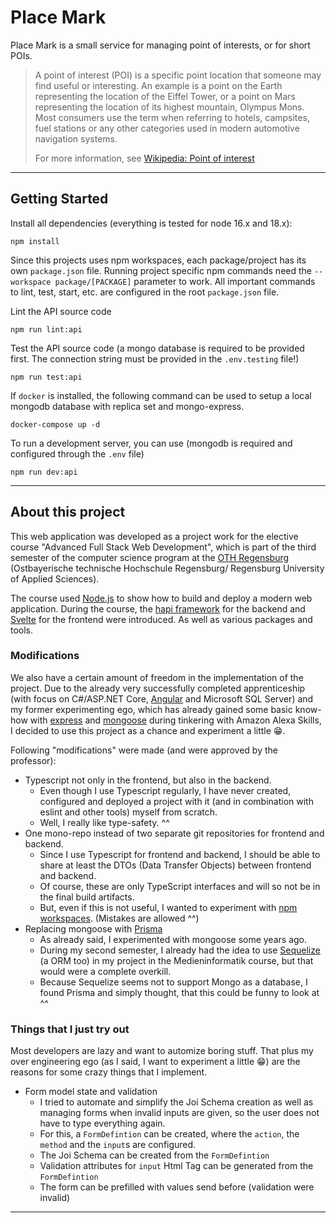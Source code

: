 # Place Mark

Place Mark is a small service for managing point of interests, or for short POIs.

> A point of interest (POI) is a specific point location that someone may find useful or interesting. 
> An example is a point on the Earth representing the location of the Eiffel Tower, 
> or a point on Mars representing the location of its highest mountain, Olympus Mons. 
> Most consumers use the term when referring to hotels, campsites, fuel stations or any other categories used in modern automotive navigation systems.
>
> For more information, see [Wikipedia: Point of interest](https://en.wikipedia.org/wiki/Point_of_interest)

---

## Getting Started

Install all dependencies (everything is tested for node 16.x and 18.x):
``` 
npm install
```

Since this projects uses npm workspaces, each package/project has its own ```package.json``` file.
Running project specific npm commands need the ```--workspace package/[PACKAGE]``` parameter to work.
All important commands to lint, test, start, etc. are configured in the root ```package.json``` file.

Lint the API source code
```
npm run lint:api
```

Test the API source code (a mongo database is required to be provided first. The connection string must be provided in the ```.env.testing``` file!)
```
npm run test:api
```

If ```docker``` is installed, the following command can be used to setup a local mongodb database with replica set and mongo-express.
```
docker-compose up -d
```

To run a development server, you can use (mongodb is required and configured through the ```.env``` file)
```
npm run dev:api
```

---

## About this project

This web application was developed as a project work for the elective course "Advanced Full Stack Web Development", 
which is part of the third semester of the computer science program at the [OTH Regensburg](https://www.oth-regensburg.de/) (Ostbayerische technische Hochschule Regensburg/ Regensburg University of Applied Sciences).

The course used [Node.js](https://nodejs.org/) to show how to build and deploy a modern web application.
During the course, the [hapi framework](https://hapi.dev/) for the backend and [Svelte](https://svelte.dev/) for the frontend were introduced. 
As well as various packages and tools.

### Modifications

We also have a certain amount of freedom in the implementation of the project.
Due to the already very successfully completed apprenticeship (with focus on C#/ASP.NET Core, [Angular](https://angular.io/) and Microsoft SQL Server)
and my former experimenting ego, which has already gained some basic know-how with [express](https://expressjs.com/) and [mongoose](https://www.npmjs.com/package/mongoose)
during tinkering with Amazon Alexa Skills, I decided to use this project as a chance and experiment a little 😁.

Following "modifications" were made (and were approved by the professor):
- Typescript not only in the frontend, but also in the backend.
  - Even though I use Typescript regularly, I have never created, configured and deployed a project with it (and in combination with eslint and other tools) myself from scratch.
  - Well, I really like type-safety. ^^
- One mono-repo instead of two separate git repositories for frontend and backend.
  - Since I use Typescript for frontend and backend, I should be able to share at least the DTOs (Data Transfer Objects) between frontend and backend. 
  - Of course, these are only TypeScript interfaces and will so not be in the final build artifacts.
  - But, even if this is not useful, I wanted to experiment with [npm workspaces](https://docs.npmjs.com/cli/v9/using-npm/workspaces?v=true). (Mistakes are allowed ^^)
- Replacing mongoose with [Prisma](https://www.prisma.io/)
  - As already said, I experimented with mongoose some years ago.
  - During my second semester, I already had the idea to use [Sequelize](https://sequelize.org/) (a ORM too) in my project in the Medieninformatik course, but that would were a complete overkill.
  - Because Sequelize seems not to support Mongo as a database, I found Prisma and simply thought, that this could be funny to look at ^^

### Things that I just try out

Most developers are lazy and want to automize boring stuff. That plus my over engineering ego (as I said, I want to experiment a little 😁) are the reasons for some crazy things that I implement.

- Form model state and validation
  - I tried to automate and simplify the Joi Schema creation as well as managing forms when invalid inputs are given, so the user does not have to type everything again.
  - For this, a ```FormDefintion``` can be created, where the ```action```, the ```method``` and the ```input```s are configured.
  - The Joi Schema can be created from the ```FormDefintion```
  - Validation attributes for ```input``` Html Tag can be generated from the ```FormDefintion```
  - The form can be prefilled with values send before (validation were invalid)

---
